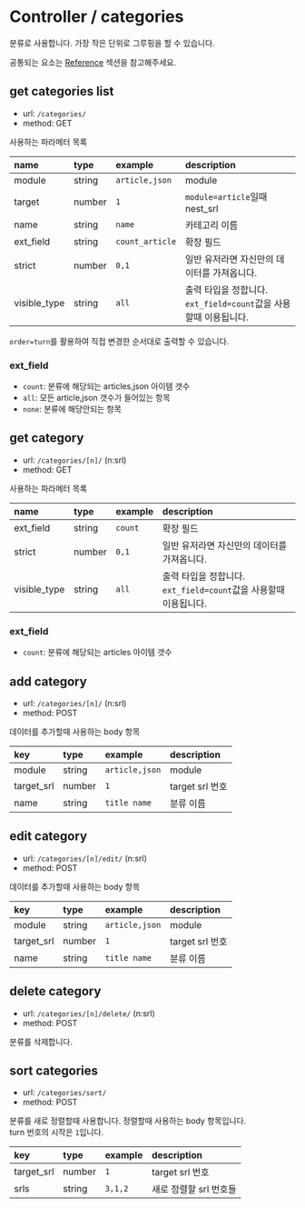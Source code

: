 # Controller / categories

분류로 사용합니다. 가장 작은 단위로 그루핑을 할 수 있습니다.

공통되는 요소는 [Reference](https://github.com/redgoose-dev/goose-api/tree/master/controller#reference) 섹션을 참고해주세요.


## get categories list

- url: `/categories/`
- method: GET

사용하는 파라메터 목록

| name         | type   | example         | description                                  |
|:-------------|:-------|:----------------|:---------------------------------------------|
| module       | string | `article,json`  | module                                       |
| target       | number | `1`             | `module=article`일때 nest_srl                  |
| name         | string | `name`          | 카테고리 이름                                      |
| ext_field    | string | `count_article` | 확장 필드                                        |
| strict       | number | `0,1`           | 일반 유저라면 자신만의 데이터를 가져옵니다.                     |
| visible_type | string | `all`           | 출력 타입을 정합니다. `ext_field=count`값을 사용할때 이용됩니다. |

`order=turn`를 활용하여 직접 변경한 순서대로 출력할 수 있습니다.

### ext_field
- `count`: 분류에 해당되는 articles,json 아이템 갯수
- `all`: 모든 article,json 갯수가 들어있는 항목
- `none`: 분류에 해당안되는 항목


## get category

- url: `/categories/[n]/` (n:srl)
- method: GET

사용하는 파라메터 목록

| name         | type   | example | description                                  |
|:-------------|:-------|:--------|:---------------------------------------------|
| ext_field    | string | `count` | 확장 필드                                        |
| strict       | number | `0,1`   | 일반 유저라면 자신만의 데이터를 가져옵니다.                     |
| visible_type | string | `all`   | 출력 타입을 정합니다. `ext_field=count`값을 사용할때 이용됩니다. |

### ext_field
- `count`: 분류에 해당되는 articles 아이템 갯수


## add category

- url: `/categories/[n]/` (n:srl)
- method: POST

데이터를 추가할때 사용하는 body 항목

| key        | type   | example        | description   |
|:-----------|:-------|:---------------|:--------------|
| module     | string | `article,json` | module        |
| target_srl | number | `1`            | target srl 번호 |
| name       | string | `title name`   | 분류 이름         |


## edit category

- url: `/categories/[n]/edit/` (n:srl)
- method: POST

데이터를 추가할때 사용하는 body 항목

| key        | type   | example        | description   |
|:-----------|:-------|:---------------|:--------------|
| module     | string | `article,json` | module        |
| target_srl | number | `1`            | target srl 번호 |
| name       | string | `title name`   | 분류 이름         |


## delete category

- url: `/categories/[n]/delete/` (n:srl)
- method: POST

분류를 삭제합니다.


## sort categories

- url: `/categories/sort/`
- method: POST

분류를 새로 정렬할때 사용합니다. 정렬할때 사용하는 body 항목입니다.  
turn 번호의 시작은 `1`입니다.

| key        | type   | example | description    |
|:-----------|:-------|:--------|:---------------|
| target_srl | number | `1`     | target srl 번호  |
| srls       | string | `3,1,2` | 새로 정렬할 srl 번호들 |

